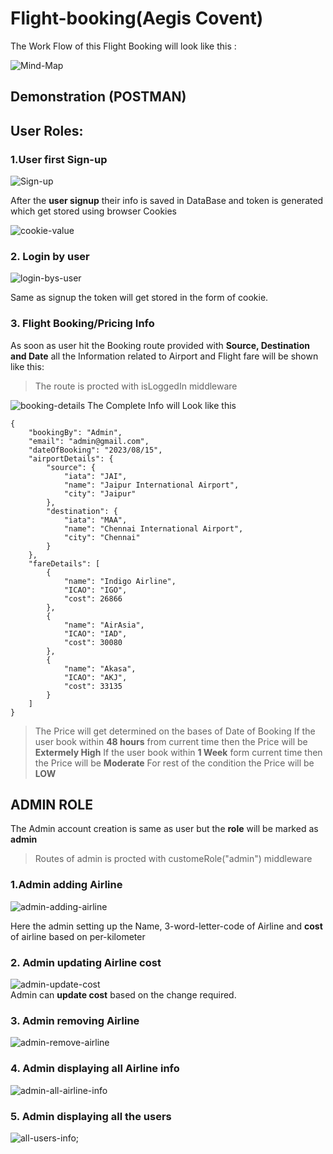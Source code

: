 # Flight-booking(Aegis Covent)

The Work Flow of this Flight Booking will look like this :

![Mind-Map](https://github.com/Dharansh-Neema/Flight-booking/blob/main/images/MindMap.png)

## Demonstration (POSTMAN)

## User Roles:

### 1.User first Sign-up

![Sign-up](https://github.com/Dharansh-Neema/Flight-booking/blob/main/images/Signup%20route.png)

After the **user signup** their info is saved in DataBase and token is generated which get stored using browser Cookies

![cookie-value](https://github.com/Dharansh-Neema/Flight-booking/blob/main/images/storing%20token%20in%20cookie.png)

### 2. Login by user

![login-bys-user](https://github.com/Dharansh-Neema/Flight-booking/blob/main/images/login%20by%20user.png)

Same as signup the token will get stored in the form of cookie.

### 3. Flight Booking/Pricing Info

As soon as user hit the Booking route provided with **Source, Destination and Date** all the Information related to Airport and Flight fare will be shown like this:

> The route is procted with isLoggedIn middleware

![booking-details](https://github.com/Dharansh-Neema/Flight-booking/blob/main/images/Booking%20details.png)
The Complete Info will Look like this

```
{
    "bookingBy": "Admin",
    "email": "admin@gmail.com",
    "dateOfBooking": "2023/08/15",
    "airportDetails": {
        "source": {
            "iata": "JAI",
            "name": "Jaipur International Airport",
            "city": "Jaipur"
        },
        "destination": {
            "iata": "MAA",
            "name": "Chennai International Airport",
            "city": "Chennai"
        }
    },
    "fareDetails": [
        {
            "name": "Indigo Airline",
            "ICAO": "IGO",
            "cost": 26866
        },
        {
            "name": "AirAsia",
            "ICAO": "IAD",
            "cost": 30080
        },
        {
            "name": "Akasa",
            "ICAO": "AKJ",
            "cost": 33135
        }
    ]
}
```

> The Price will get determined on the bases of Date of Booking
> If the user book within **48 hours** from current time then the Price will be **Extermely High**
> If the user book within **1 Week** form current time then the Price will be **Moderate**
> For rest of the condition the Price will be **LOW**

## ADMIN ROLE

The Admin account creation is same as user but the **role** will be marked as **admin**

> Routes of admin is procted with customeRole("admin") middleware

### 1.Admin adding Airline

![admin-adding-airline](https://github.com/Dharansh-Neema/Flight-booking/blob/main/images/Adding%20airline.png)

Here the admin setting up the Name, 3-word-letter-code of Airline and **cost** of airline based on
per-kilometer

### 2. Admin updating Airline cost

![admin-update-cost](https://github.com/Dharansh-Neema/Flight-booking/blob/main/images/Updating%20details.png)  
Admin can **update cost** based on the change required.

### 3. Admin removing Airline

![admin-remove-airline](https://github.com/Dharansh-Neema/Flight-booking/blob/main/images/deleting%20airline.png)

### 4. Admin displaying all Airline info

![admin-all-airline-info](https://github.com/Dharansh-Neema/Flight-booking/blob/main/images/all%20airline%20info.png)

### 5. Admin displaying all the users

![all-users-info]();
